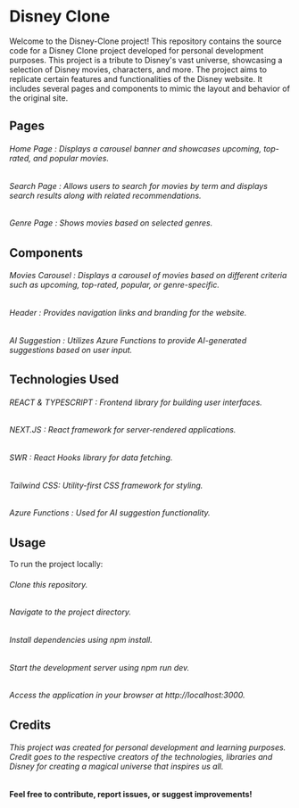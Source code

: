 # Disney Clone
 Welcome to the Disney-Clone project! This repository contains the source code for a Disney Clone project developed for personal development purposes. This project is a tribute to Disney's vast universe, showcasing a selection of Disney movies, characters, and more. The project aims to replicate certain features and functionalities of the Disney website. It includes several pages and components to mimic the layout and behavior of the original site.

## Pages
###### *Home Page* : Displays a carousel banner and showcases upcoming, top-rated, and popular movies.
###### *Search Page* : Allows users to search for movies by term and displays search results along with related recommendations.
###### *Genre Page* : Shows movies based on selected genres.

## Components
######  *Movies Carousel* : Displays a carousel of movies based on different criteria such as upcoming, top-rated, popular, or genre-specific.
###### *Header* : Provides navigation links and branding for the website.
###### *AI Suggestion* : Utilizes Azure Functions to provide AI-generated suggestions based on user input.

## Technologies Used
###### *REACT & TYPESCRIPT* : *Frontend library for building user interfaces.*
###### *NEXT.JS* : React framework for server-rendered applications.
###### *SWR* : React Hooks library for data fetching.
###### *Tailwind CSS*: Utility-first CSS framework for styling.
###### *Azure Functions* : Used for AI suggestion functionality.

## Usage
To run the project locally:

###### *Clone this repository.*
###### *Navigate to the project directory.*
###### *Install dependencies using npm install.*
###### *Start the development server using npm run dev.*
###### *Access the application in your browser at* http://localhost:3000.

## Credits
###### *This project was created for personal development and learning purposes. Credit goes to the respective creators of the technologies, libraries and Disney for creating a magical universe that inspires us all.*

#### Feel free to contribute, report issues, or suggest improvements!
